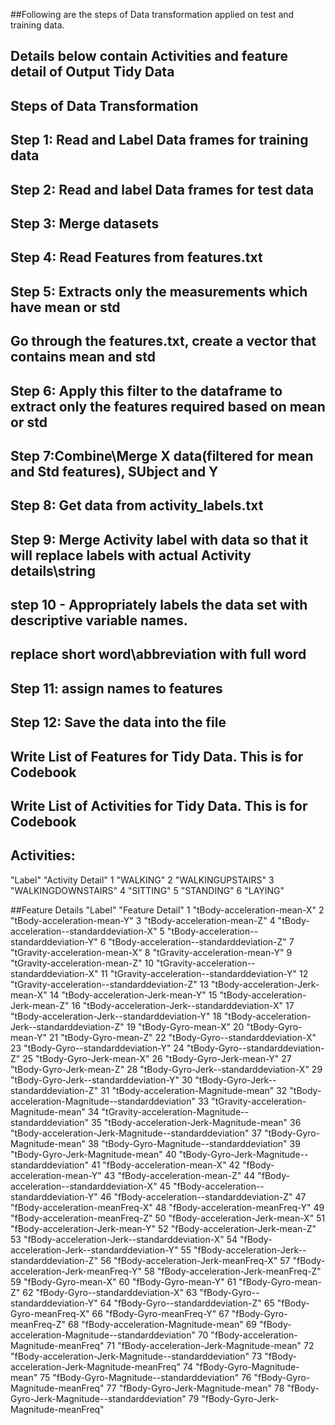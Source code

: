 ##Following are the steps of Data transformation applied on test and training data.
## Details below contain Activities and feature detail of Output Tidy Data
## Steps of Data Transformation

## Step 1: Read and Label Data frames for training data
## Step 2: Read and label Data frames for test data
## Step 3: Merge datasets
## Step 4: Read Features from features.txt
## Step 5: Extracts only the measurements which have mean or std 
##	Go through the features.txt, create a vector that contains mean and std
## Step 6: Apply this filter to the dataframe to extract only the features required based on mean or std
## Step 7:Combine\Merge X data(filtered for mean and Std features), SUbject and Y
## Step 8: Get data from activity_labels.txt
## Step 9: Merge Activity label with data so that it will replace labels with actual Activity details\string
## step 10 - Appropriately labels the data set with descriptive variable names.
##	replace short word\abbreviation with full word
## Step 11: assign names to features
## Step 12:  Save the data into the file
##	Write List of Features for Tidy Data. This is for Codebook
##	Write List of Activities for Tidy Data. This is for Codebook
  
## Activities:
"Label" "Activity Detail"
1   "WALKING"
2  "WALKINGUPSTAIRS"
3   "WALKINGDOWNSTAIRS"
4   "SITTING"
5  "STANDING"
6   "LAYING"

##Feature Details
"Label" "Feature Detail"
1 "tBody-acceleration-mean-X"
2 "tBody-acceleration-mean-Y"
3 "tBody-acceleration-mean-Z"
4 "tBody-acceleration--standarddeviation-X"
5 "tBody-acceleration--standarddeviation-Y"
6 "tBody-acceleration--standarddeviation-Z"
7 "tGravity-acceleration-mean-X"
8 "tGravity-acceleration-mean-Y"
9 "tGravity-acceleration-mean-Z"
10 "tGravity-acceleration--standarddeviation-X"
11 "tGravity-acceleration--standarddeviation-Y"
12 "tGravity-acceleration--standarddeviation-Z"
13 "tBody-acceleration-Jerk-mean-X"
14 "tBody-acceleration-Jerk-mean-Y"
15 "tBody-acceleration-Jerk-mean-Z"
16 "tBody-acceleration-Jerk--standarddeviation-X"
17 "tBody-acceleration-Jerk--standarddeviation-Y"
18 "tBody-acceleration-Jerk--standarddeviation-Z"
19 "tBody-Gyro-mean-X"
20 "tBody-Gyro-mean-Y"
21 "tBody-Gyro-mean-Z"
22 "tBody-Gyro--standarddeviation-X"
23 "tBody-Gyro--standarddeviation-Y"
24 "tBody-Gyro--standarddeviation-Z"
25 "tBody-Gyro-Jerk-mean-X"
26 "tBody-Gyro-Jerk-mean-Y"
27 "tBody-Gyro-Jerk-mean-Z"
28 "tBody-Gyro-Jerk--standarddeviation-X"
29 "tBody-Gyro-Jerk--standarddeviation-Y"
30 "tBody-Gyro-Jerk--standarddeviation-Z"
31 "tBody-acceleration-Magnitude-mean"
32 "tBody-acceleration-Magnitude--standarddeviation"
33 "tGravity-acceleration-Magnitude-mean"
34 "tGravity-acceleration-Magnitude--standarddeviation"
35 "tBody-acceleration-Jerk-Magnitude-mean"
36 "tBody-acceleration-Jerk-Magnitude--standarddeviation"
37 "tBody-Gyro-Magnitude-mean"
38 "tBody-Gyro-Magnitude--standarddeviation"
39 "tBody-Gyro-Jerk-Magnitude-mean"
40 "tBody-Gyro-Jerk-Magnitude--standarddeviation"
41 "fBody-acceleration-mean-X"
42 "fBody-acceleration-mean-Y"
43 "fBody-acceleration-mean-Z"
44 "fBody-acceleration--standarddeviation-X"
45 "fBody-acceleration--standarddeviation-Y"
46 "fBody-acceleration--standarddeviation-Z"
47 "fBody-acceleration-meanFreq-X"
48 "fBody-acceleration-meanFreq-Y"
49 "fBody-acceleration-meanFreq-Z"
50 "fBody-acceleration-Jerk-mean-X"
51 "fBody-acceleration-Jerk-mean-Y"
52 "fBody-acceleration-Jerk-mean-Z"
53 "fBody-acceleration-Jerk--standarddeviation-X"
54 "fBody-acceleration-Jerk--standarddeviation-Y"
55 "fBody-acceleration-Jerk--standarddeviation-Z"
56 "fBody-acceleration-Jerk-meanFreq-X"
57 "fBody-acceleration-Jerk-meanFreq-Y"
58 "fBody-acceleration-Jerk-meanFreq-Z"
59 "fBody-Gyro-mean-X"
60 "fBody-Gyro-mean-Y"
61 "fBody-Gyro-mean-Z"
62 "fBody-Gyro--standarddeviation-X"
63 "fBody-Gyro--standarddeviation-Y"
64 "fBody-Gyro--standarddeviation-Z"
65 "fBody-Gyro-meanFreq-X"
66 "fBody-Gyro-meanFreq-Y"
67 "fBody-Gyro-meanFreq-Z"
68 "fBody-acceleration-Magnitude-mean"
69 "fBody-acceleration-Magnitude--standarddeviation"
70 "fBody-acceleration-Magnitude-meanFreq"
71 "fBody-acceleration-Jerk-Magnitude-mean"
72 "fBody-acceleration-Jerk-Magnitude--standarddeviation"
73 "fBody-acceleration-Jerk-Magnitude-meanFreq"
74 "fBody-Gyro-Magnitude-mean"
75 "fBody-Gyro-Magnitude--standarddeviation"
76 "fBody-Gyro-Magnitude-meanFreq"
77 "fBody-Gyro-Jerk-Magnitude-mean"
78 "fBody-Gyro-Jerk-Magnitude--standarddeviation"
79 "fBody-Gyro-Jerk-Magnitude-meanFreq"
